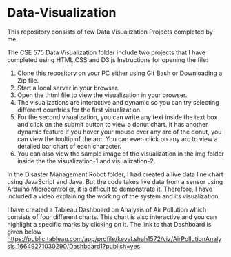 # Data-Visualization

This repository consists of few Data Visualization Projects completed by me.

The CSE 575 Data Visualization folder include two projects that I have completed using HTML,CSS and D3.js
Instructions for opening the file:
1) Clone this repository on your PC either using Git Bash or Downloading a Zip file.
2) Start a local server in your browser.
3) Open the .html file to view the visualization in your browser.
4) The visualizations are interactive and dynamic so you can try selecting different countries for the first visualization.
5) For the second visualization, you can write any text inside the text box and click on the submit button to view a donut chart. It has another dynamic feature if you hover your mouse over any arc of the donut, you can view the tooltip of the arc. You can even click on any arc to view a detailed bar chart of each character. 
4) You can also view the sample image of the visualization in the img folder inside the the visualization-1 and visualization-2.

In the Disaster Management Robot folder, I had created a live data line chart using JavaScript and Java. But the code takes live data from a sensor using Arduino Microcontroller, it is difficult to demonstrate it. Therefore, I have included a video explaining the working of the system and its visualization.

I have created a Tableau Dashboard on Analysis of Air Pollution which consists of four different charts. This chart is also interactive and you can highlight a specific marks by clicking on it.
The link to that Dashboard is given below
https://public.tableau.com/app/profile/keval.shah1572/viz/AirPollutionAnalysis_16649271030290/Dashboard1?publish=yes 